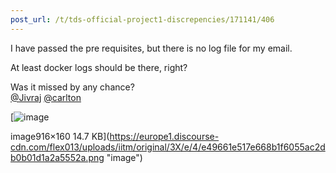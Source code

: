 ```yaml
---
post_url: /t/tds-official-project1-discrepencies/171141/406
---
```

I have passed the pre requisites, but there is no log file for my email.

At least docker logs should be there, right?

Was it missed by any chance?  
[@Jivraj](/u/jivraj) [@carlton](/u/carlton)

[![image](https://europe1.discourse-cdn.com/flex013/uploads/iitm/original/3X/e/4/e49661e517e668b1f6055ac2db0b01d1a2a5552a.png)

image916×160 14.7 KB](https://europe1.discourse-cdn.com/flex013/uploads/iitm/original/3X/e/4/e49661e517e668b1f6055ac2db0b01d1a2a5552a.png "image")